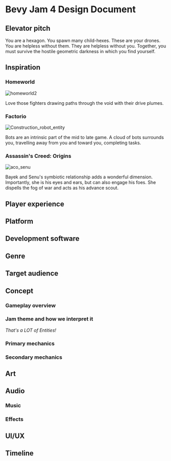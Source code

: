 # Bevy Jam 4 Design Document

## Elevator pitch

You are a hexagon. You spawn many child-hexes. These are your drones. You are helpless without them.
They are helpless without you. Together, you must survive the hostile geometric darkness in which
you find yourself.

## Inspiration

### Homeworld

![homeworld2](https://github.com/richchurcher/bevy_jam_4/assets/171905/8b0f4c63-6fc6-428f-b4b5-d6d3e579f7e1)

Love those fighters drawing paths through the void with their drive plumes.

### Factorio

![Construction_robot_entity](https://github.com/richchurcher/bevy_jam_4/assets/171905/7e3ae2b2-7cf2-4506-b3cc-1912d929729c)

Bots are an intrinsic part of the mid to late game. A cloud of bots surrounds you, travelling away
from you and toward you, completing tasks.

### Assassin's Creed: Origins

![aco_senu](https://github.com/richchurcher/bevy_jam_4/assets/171905/76ac7948-68aa-4a2a-aba2-796d54ceeb2c)

Bayek and Senu's symbiotic relationship adds a wonderful dimension. Importantly, she is his eyes and
ears, but can also engage his foes. She dispells the fog of war and acts as his advance scout.

## Player experience

## Platform

## Development software

## Genre

## Target audience

## Concept

### Gameplay overview

### Jam theme and how we interpret it

_That's a LOT of Entities!_

### Primary mechanics

### Secondary mechanics

## Art

## Audio

### Music

### Effects

## UI/UX

## Timeline



